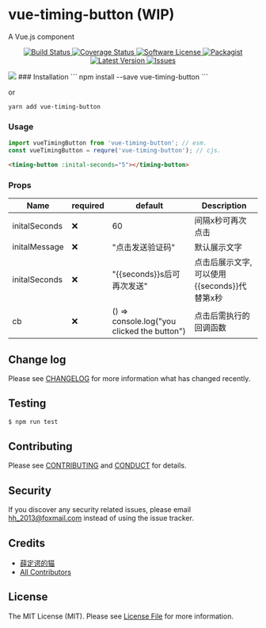# vue-timing-button (WIP)

A Vue.js component

<p align="center">
  <a href="https://circleci.com/gh/https://github.com/Aladdin-ADD/vue-timing-button">
    <img src="https://circleci.com/gh/https://github.com/Aladdin-ADD/vue-timing-button.svg?style=svg" alt="Build Status" />
  </a>
  <a href="https://coveralls.io/github/https://github.com/Aladdin-ADD/vue-timing-button?branch=master">
    <img src="https://coveralls.io/repos/github/https://github.com/Aladdin-ADD/vue-timing-button/badge.svg?branch=master&style=flat-square" alt="Coverage Status" />
  </a>
  <a href="LICENSE">
    <img src="https://img.shields.io/badge/license-MIT-brightgreen.svg?style=flat-square" alt="Software License" />
  </a>
  <a href="https://npmjs.org/package/vue-timing-button">
    <img src="https://img.shields.io/npm/v/vue-timing-button.svg?style=flat-square" alt="Packagist" />
  </a>
  <a href="https://github.com/https://github.com/Aladdin-ADD/vue-timing-button/releases">
    <img src="https://img.shields.io/github/release/https://github.com/Aladdin-ADD/vue-timing-button.svg?style=flat-square" alt="Latest Version" />
  </a>

  <a href="https://github.com/https://github.com/Aladdin-ADD/vue-timing-button/issues">
    <img src="https://img.shields.io/github/issues/https://github.com/Aladdin-ADD/vue-timing-button.svg?style=flat-square" alt="Issues" />
  </a>
</p>
<img src="https://vanya.convertio.me/p/TZACZM2yCcyb4G8m7r5nXA/edbb174055c8bc72a39321376434fb34/Opera-Neon-2017_7_29-星期六-5_15_41.gif"/>
### Installation
```
npm install --save vue-timing-button
```

or

```
yarn add vue-timing-button
```
### Usage

```js
import vueTimingButton from 'vue-timing-button'; // esm.
const vueTimingButton = requre('vue-timing-button'); // cjs.
```
```html
<timing-button :inital-seconds="5"></timing-button>
```
### Props
Name | required | default | Description
----- | ----- | ----- | -----
initalSeconds | ❌ | 60 | 间隔x秒可再次点击
initalMessage | ❌ | "点击发送验证码" | 默认展示文字
initalSeconds | ❌ | "{{seconds}}s后可再次发送" | 点击后展示文字,可以使用{{seconds}}代替第x秒
cb | ❌ | () => console.log("you clicked the button") | 点击后需执行的回调函数
## Change log

Please see [CHANGELOG](CHANGELOG.md) for more information what has changed recently.

## Testing

``` bash
$ npm run test
```

## Contributing

Please see [CONTRIBUTING](CONTRIBUTING.md) and [CONDUCT](CONDUCT.md) for details.

## Security

If you discover any security related issues, please email hh_2013@foxmail.com instead of using the issue tracker.

## Credits

- [薛定谔的猫](https://github.com/Aladdin-ADD/)
- [All Contributors][link-contributors]

## License

The MIT License (MIT). Please see [License File](LICENSE.md) for more information.

[link-author]: https://github.com/https://github.com/Aladdin-ADD
[link-contributors]: ../../contributors
